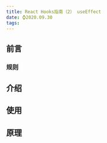 ```yaml
---
title: React Hooks指南（2） useEffect
date: ⌚️2020.09.30
tags:
---
```

## 前言 ##

### 规则 ###

## 介绍 ##

## 使用 ##

## 原理 ##
